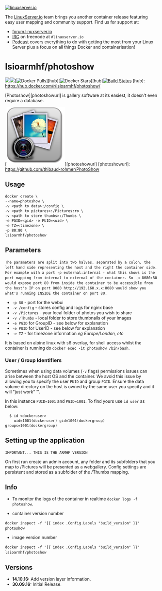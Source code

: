 [linuxserverurl]: https://linuxserver.io
[forumurl]: https://forum.linuxserver.io
[ircurl]: https://www.linuxserver.io/irc/
[podcasturl]: https://www.linuxserver.io/podcast/

[![linuxserver.io](https://raw.githubusercontent.com/linuxserver/docker-templates/master/linuxserver.io/img/linuxserver_medium.png)][linuxserverurl]

The [LinuxServer.io][linuxserverurl] team brings you another container release featuring easy user mapping and community support. Find us for support at:
* [forum.linuxserver.io][forumurl]
* [IRC][ircurl] on freenode at `#linuxserver.io`
* [Podcast][podcasturl] covers everything to do with getting the most from your Linux Server plus a focus on all things Docker and containerisation!

# lsioarmhf/photoshow
[![](https://images.microbadger.com/badges/version/lsioarmhf/photoshow.svg)](https://microbadger.com/images/lsioarmhf/photoshow "Get your own version badge on microbadger.com")[![](https://images.microbadger.com/badges/image/lsioarmhf/photoshow.svg)](https://microbadger.com/images/lsioarmhf/photoshow "Get your own image badge on microbadger.com")[![Docker Pulls](https://img.shields.io/docker/pulls/lsioarmhf/photoshow.svg)][hub][![Docker Stars](https://img.shields.io/docker/stars/lsioarmhf/photoshow.svg)][hub][![Build Status](http://jenkins.linuxserver.io:8080/buildStatus/icon?job=Dockers/LinuxServer.io-armhf/lsioarmhf-photoshow)](http://jenkins.linuxserver.io:8080/job/Dockers/job/LinuxServer.io-armhf/job/lsioarmhf-photoshow/)
[hub]: https://hub.docker.com/r/lsioarmhf/photoshow/

[Photoshow][photoshowurl] is gallery software at its easiest, it doesn't even require a database. 

[![photoshow](https://raw.githubusercontent.com/linuxserver/docker-templates/master/linuxserver.io/img/photoshow-icon.png)][photoshowurl]
[photoshowurl]: https://github.com/thibaud-rohmer/PhotoShow

## Usage

```
docker create \
--name=photoshow \
-v <path to data>:/config \
-v <path to pictures>:/Pictures:ro \
-v <path to store thumbs>:/Thumbs \
-e PGID=<gid> -e PUID=<uid> \
-e TZ=<timezone> \
-p 80:80 \
lsioarmhf/photoshow
```

## Parameters

`The parameters are split into two halves, separated by a colon, the left hand side representing the host and the right the container side. 
For example with a port -p external:internal - what this shows is the port mapping from internal to external of the container.
So -p 8080:80 would expose port 80 from inside the container to be accessible from the host's IP on port 8080
http://192.168.x.x:8080 would show you what's running INSIDE the container on port 80.`


* `-p 80` - port for the webui
* `-v /config` - stores config and logs for nginx base
* `-v /Pictures` - your local folder of photos you wish to share
* `-v /Thumbs` - local folder to store thumbnails of your images
* `-e PGID` for GroupID - see below for explanation
* `-e PUID` for UserID - see below for explanation
* `-e TZ` - for timezone information *eg Europe/London, etc*

It is based on alpine linux with s6 overlay, for shell access whilst the container is running do `docker exec -it photoshow /bin/bash`.

### User / Group Identifiers

Sometimes when using data volumes (`-v` flags) permissions issues can arise between the host OS and the container. We avoid this issue by allowing you to specify the user `PUID` and group `PGID`. Ensure the data volume directory on the host is owned by the same user you specify and it will "just work" ™.

In this instance `PUID=1001` and `PGID=1001`. To find yours use `id user` as below:

```
  $ id <dockeruser>
    uid=1001(dockeruser) gid=1001(dockergroup) groups=1001(dockergroup)
```

## Setting up the application 
`IMPORTANT... THIS IS THE ARMHF VERSION`

On first run create an admin account, any folder and its subfolders that you map to /Pictures will be presented as a webgallery. Config settings are persistent and stored as a subfolder of the /Thumbs mapping.


## Info

* To monitor the logs of the container in realtime `docker logs -f photoshow`.

* container version number 

`docker inspect -f '{{ index .Config.Labels "build_version" }}' photoshow`

* image version number

`docker inspect -f '{{ index .Config.Labels "build_version" }}' lsioarmhf/photoshow`

## Versions

+ **14.10.16:** Add version layer information.
+ **30.09.16:** Initial Release. 
